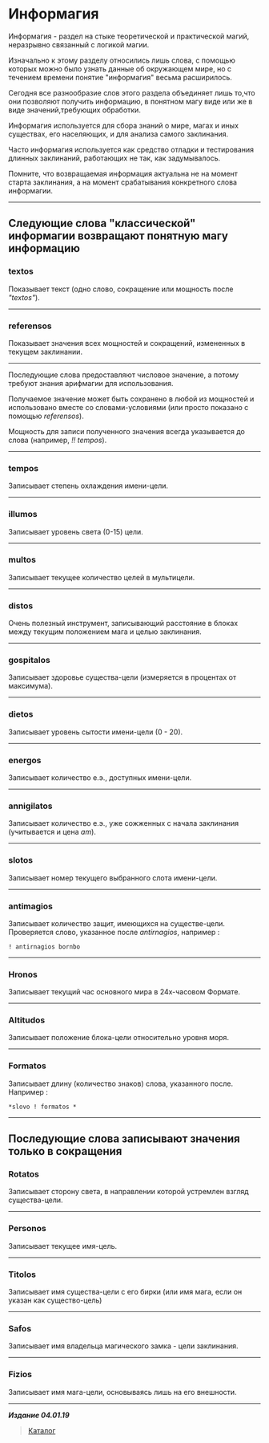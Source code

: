 # Информагия #

Информагия - раздел на стыке теоретической и практической магий, неразрывно связанный с логикой магии.

Изначально к этому разделу относились лишь слова, с помощью которых можно было узнать данные об окружающем мире, но с течением времени понятие "информагия" весьма расширилось.

Сегодня все разнообразие слов этого раздела объединяет лишь то,что они позволяют получить информацию, в понятном магу виде или же в виде значений,требующих обработки.

Информагия используется для сбора знаний о мире, магах и иных существах, его населяющих, и для анализа самого заклинания.

Часто информагия используется как средство отладки и тестирования длинных заклинаний, работающих не так, как задумывалось.

Помните, что возвращаемая информация актуальна не на момент старта заклинания, а на момент срабатывания конкретного слова информагии.

***

## Следующие слова "классической" информагии возвращают понятную магу информацию ##

### **textos** ###

Показывает текст (одно слово, сокращение или мощность после *"textos"*).

***

### **referensos** ###

Показывает значения всех мощностей и сокращений, измененных в текущем заклинании.

***

Последующие слова предоставляют числовое значение, а потому требуют знания арифмагии для использования.

Получаемое значение может быть сохранено в любой из мощностей и использовано вместе со словами-условиями (или просто показано с помощью *referensos*).

Мощность для записи полученного значения всегда указывается до слова (например, *!! tempos*).

***

### **tempos** ###

Записывает степень охлаждения имени-цели.

***

### **illumos** ###

Записывает уровень света (0-15) цели.

***

### **multos** ###

Записывает текущее количество целей в мультицели.

***

### **distos** ###

Очень полезный инструмент, записывающий расстояние в блоках между текущим положением мага и целью заклинания.

***

### **gospitalos** ###

Записывает здоровье существа-цели (измеряется в процентах от максимума).

***

### **dietos** ###

Записывает уровень сытости имени-цели (0 - 20).

***

### **energos** ###

Записывает количество е.э., доступных имени-цели.

***

### **annigilatos** ###

Записывает количество е.э., уже сожженных с начала заклинания (учитывается и цена *am*).

***

### **slotos** ###

Записывает номер текущего выбранного слота имени-цели.

***

### **antimagios** ###

Записывает количество защит, имеющихся на существе-цели. Проверяется слово, указанное после *antirnagios*, например :

```cabara
! antirnagios bornbo
```

***

### **Hronos** ###

Записывает текущий час основного мира в 24х-часовом Формате.

***

### **Altitudos** ###

Записывает положение блока-цели относительно уровня моря.

***

### **Formatos** ###

Записывает длину (количество знаков) слова, указанного после. Например :

```cadabra
*slovo ! formatos *
```

***

## Последующие слова записывают значения только в сокращения ##

### **Rotatos** ###

Записывает сторону света, в направлении которой устремлен взгляд существа-цели.

***

### **Personos** ###

Записывает текущее имя-цель.

***

### **Titolos** ###

Записывает имя существа-цели с его бирки (или имя мага, если он указан как существо-цель)

***

### **Safos** ###

Записывает имя владельца магического замка - цели заклинания.

***

### **Fizios** ###

Записывает имя мага-цели, основываясь лишь на его внешности.

***

***Издание 04.01.19***

>[Каталог](..\navigation.md)
